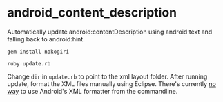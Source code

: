 android_content_description
===========================

Automatically update android:contentDescription using android:text and falling back to android:hint.

`gem install nokogiri`

`ruby update.rb`

Change `dir` in `update.rb` to point to the xml layout folder.
After running update, format the XML files manually using Eclipse.
There's currently [no way](https://code.google.com/p/android/issues/detail?id=33869) to use Android's XML formatter from the commandline.
